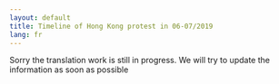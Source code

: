 ```yaml
---
layout: default
title: Timeline of Hong Kong protest in 06-07/2019
lang: fr
---
```


Sorry the translation work is still in progress. We will try to update the information as soon as possible